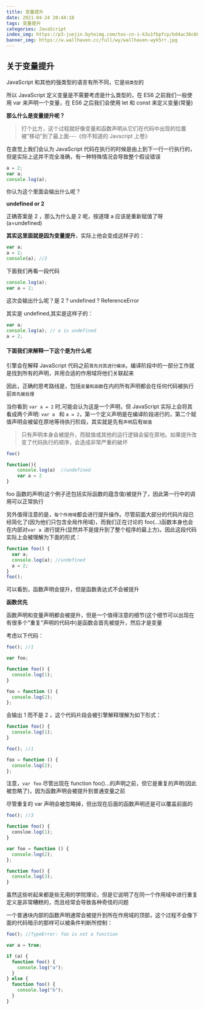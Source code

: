```yaml
---
title: 变量提升
date: 2021-04-24 20:44:18
tags: 变量提升
categories: JavaScript
index_img: https://p3-juejin.byteimg.com/tos-cn-i-k3u1fbpfcp/bd4ac36c685b4177907bb98a8c13c9bd~tplv-k3u1fbpfcp-watermark.image
banner_img: https://w.wallhaven.cc/full/wy/wallhaven-wyk5rr.jpg
---
```


## 关于变量提升

JavaScript 和其他的强类型的语言有所不同，它是`弱类型`的

所以 JavaScript 定义变量是不需要考虑是什么类型的，在 ES6 之前我们一般使用 var 来声明一个变量，在 ES6 之后我们会使用 let 和 const 来定义变量(常量)

**那么什么是变量提升呢？**

> 打个比方，这个过程就好像变量和函数声明从它们在代码中出现的位置被"移动"到了最上面---《你不知道的 Javscript 上卷》

在直觉上我们会认为 JavaScript 代码在执行的时候是由上到下一行一行执行的，但是实际上这并不完全准确，有一种特殊情况会导致整个假设错误

```javascript
a = 2;
var a;
console.log(a);
```

你认为这个里面会输出什么呢？

**undefined or 2**

正确答案是 2 ，那么为什么是 2 呢，按道理 a 应该是重新赋值了呀(a=undefined)

**其实这里面就是因为变量提升**，实际上他会变成这样子的：

```javascript
var a;
a = 2;
console(a); //2
```

下面我们再看一段代码

```javascript
console.log(a);
var a = 2;
```

这次会输出什么呢？是 2 ? undefined ? ReferenceError

其实是 undefined,其实是这样子的：

```javascript
var a;
console.log(a); // a is undefined
a = 2;
```

#### 下面我们来解释一下这个是为什么呢

引擎会在解释 JavaScript 代码之前`首先对其进行编译`。编译阶段中的一部分工作就是找到所有的声明，并用合适的作用域将他们关联起来

因此，正确的思考路线是，包括`变量和函数`在内的所有声明都会在任何代码被执行前`首先被处理`

当你看到 `var a = 2` 时,可能会认为这是一个声明，但 JavaScript 实际上会将其看成两个声明: `var a ` 和 `a = 2`，第一个定义声明是在编译阶段进行的，第二个赋值声明会被留在原地等待执行阶段，其实就是先有`声明`后有`赋值`

> 只有声明本身会被提升，而赋值或其他的运行逻辑会留在原地。如果提升改变了代码执行的顺序，会造成非常严重的破坏

```javascript
foo()

function(){
	console.log(a) 	//undefined
    var a = 2
}
```

foo 函数的声明(这个例子还包括实际函数的蕴含值)被提升了，因此第一行中的调用可以正常执行

另外值得注意的是，`每个作用域`都会进行提升操作。尽管前面大部分的代码片段已经简化了(因为他们只包含全局作用域)，而我们正在讨论的 foo(...)函数本身也会在内部对`var a `进行提升(显然并不是提升到了整个程序的最上方)。因此这段代码实际上会被理解为下面的形式：

```javascript
function foo() {
  var a;
  console.log(a); //undefined
  a = 2;
}
foo();
```

可以看到，函数声明会提升，但是函数表达式不会被提升

**函数优先**

函数声明和变量声明都会被提升，但是一个值得注意的细节(这个细节可以出现在有很多个"重复"声明的代码中)是函数会首先被提升，然后才是变量

考虑以下代码：

```javascript
foo(); //1

var foo;

function foo() {
  console.log(1);
}

foo = function () {
  console.log(2);
};
```

会输出 1 而不是 2 ，这个代码片段会被引擎解释理解为如下形式：

```javascript
function foo() {
  console.log(1);
}

foo(); //1

foo = function () {
  console.log(2);
};
```

注意，`var foo` 尽管出现在 function foo()...的声明之前，但它是重复的声明(因此被忽略了)，因为函数声明会被提升到普通变量之前

尽管重复的 var 声明会被忽略掉，但出现在后面的函数声明还是可以覆盖前面的

```javascript
foo(); //3

function foo() {
  consloe.log(1);
}

var foo = function () {
  console.log(2);
};

function foo() {
  console.log(3);
}
```

虽然这些听起来都是些无用的学院理论，但是它说明了在同一个作用域中进行重复定义是非常糟糕的，而且经常会导致各种奇怪的问题

一个普通块内部的函数声明通常会被提升到所在作用域的顶部，这个过程不会像下面的代码暗示的那样可以被条件判断所控制：

```javascript
foo(); //TypeError: foo is not a function

var a = true;

if (a) {
  function foo() {
    console.log("a");
  }
} else {
  function foo() {
    console.log("b");
  }
}
```
